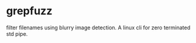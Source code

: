 # grepfuzz
filter filenames using blurry image detection. A linux cli for zero terminated std pipe. 
